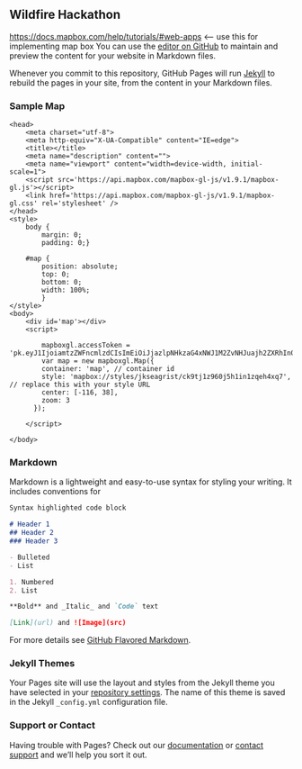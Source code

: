 ## Wildfire Hackathon
https://docs.mapbox.com/help/tutorials/#web-apps <-- use this for implementing map box
You can use the [editor on GitHub](https://github.com/jackseagrist/Wildfire_Hackathon/edit/master/index.md) to maintain and preview the content for your website in Markdown files.

Whenever you commit to this repository, GitHub Pages will run [Jekyll](https://jekyllrb.com/) to rebuild the pages in your site, from the content in your Markdown files.

### Sample Map
<!DOCTYPE html>

<!--[if gt IE 8]><!--> <html class="no-js"> <!--<![endif]-->
    <head>
        <meta charset="utf-8">
        <meta http-equiv="X-UA-Compatible" content="IE=edge">
        <title></title>
        <meta name="description" content="">
        <meta name="viewport" content="width=device-width, initial-scale=1">
        <script src='https://api.mapbox.com/mapbox-gl-js/v1.9.1/mapbox-gl.js'></script>
        <link href='https://api.mapbox.com/mapbox-gl-js/v1.9.1/mapbox-gl.css' rel='stylesheet' />
    </head>
    <style>
        body {
            margin: 0;
            padding: 0;}

        #map {
            position: absolute;
            top: 0;
            bottom: 0;
            width: 100%;
            }
    </style>
    <body>
        <div id='map'></div>
        <script>
            
            mapboxgl.accessToken = 'pk.eyJ1IjoiamtzZWFncmlzdCIsImEiOiJjazlpNHkzaG4xNWJ1M2ZvNHJuajh2ZXRhIn0.rFXMJ_jmruGL11vxChintQ';
            var map = new mapboxgl.Map({
            container: 'map', // container id
            style: 'mapbox://styles/jkseagrist/ck9tj1z960j5h1in1zqeh4xq7', // replace this with your style URL 
            center: [-116, 38],
            zoom: 3 
          });

        </script>
      
    </body>
</html>

### Markdown

Markdown is a lightweight and easy-to-use syntax for styling your writing. It includes conventions for

```markdown
Syntax highlighted code block

# Header 1
## Header 2
### Header 3

- Bulleted
- List

1. Numbered
2. List

**Bold** and _Italic_ and `Code` text

[Link](url) and ![Image](src)
```

For more details see [GitHub Flavored Markdown](https://guides.github.com/features/mastering-markdown/).

### Jekyll Themes

Your Pages site will use the layout and styles from the Jekyll theme you have selected in your [repository settings](https://github.com/jackseagrist/Wildfire_Hackathon/settings). The name of this theme is saved in the Jekyll `_config.yml` configuration file.

### Support or Contact

Having trouble with Pages? Check out our [documentation](https://help.github.com/categories/github-pages-basics/) or [contact support](https://github.com/contact) and we’ll help you sort it out.
